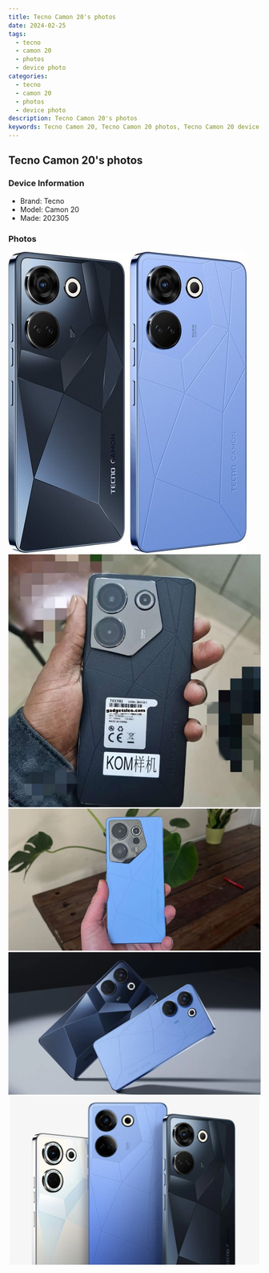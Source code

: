 ```yaml
---
title: Tecno Camon 20's photos
date: 2024-02-25
tags: 
  - tecno
  - camon 20
  - photos
  - device photo
categories: 
  - tecno
  - camon 20
  - photos
  - device photo
description: Tecno Camon 20's photos
keywords: Tecno Camon 20, Tecno Camon 20 photos, Tecno Camon 20 device photo
---
```


## Tecno Camon 20's photos

### Device Information

- Brand: Tecno
- Model: Camon 20
- Made: 202305

### Photos

![/images/best-assets/devices/tecno/tecno-camon-20/1.jpg](/images/best-assets/devices/tecno/tecno-camon-20/1.jpg)
![/images/best-assets/devices/tecno/tecno-camon-20/2.jpg](/images/best-assets/devices/tecno/tecno-camon-20/2.jpg)
![/images/best-assets/devices/tecno/tecno-camon-20/3.jpg](/images/best-assets/devices/tecno/tecno-camon-20/3.jpg)
![/images/best-assets/devices/tecno/tecno-camon-20/4.jpg](/images/best-assets/devices/tecno/tecno-camon-20/4.jpg)
![/images/best-assets/devices/tecno/tecno-camon-20/5.jpg](/images/best-assets/devices/tecno/tecno-camon-20/5.jpg)
